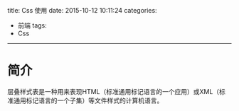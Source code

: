 title: Css 使用
date: 2015-10-12 10:11:24
categories:
- 前端
tags:
- Css
---

简介
=============
层叠样式表是一种用来表现HTML（标准通用标记语言的一个应用）或XML（标准通用标记语言的一个子集）等文件样式的计算机语言。